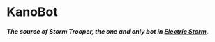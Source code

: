 <h1>KanoBot</h1>
<h5>The source of Storm Trooper, the one and only bot in <a href="http://tt.fm/electric_storm" target="_blank">Electric Storm</a>.
